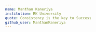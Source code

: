 ```yaml
---
name: Manthan Kaneriya
institution: RK University
quote: Consistency is the key to Success
github_user: ManthanKaneriya
---
```

